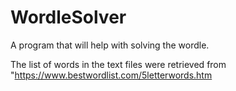 # WordleSolver
A program that will help with solving the wordle.

The list of words in the text files were retrieved from "https://www.bestwordlist.com/5letterwords.htm


